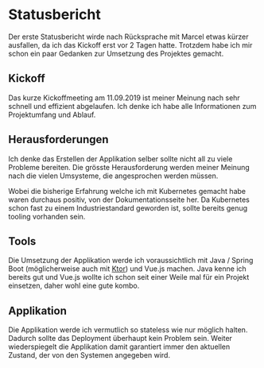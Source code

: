 # Statusbericht

Der erste Statusbericht wirde nach Rücksprache mit Marcel etwas kürzer ausfallen, da ich das Kickoff erst vor 2 Tagen hatte.
Trotzdem habe ich mir schon ein paar Gedanken zur Umsetzung des Projektes gemacht.

## Kickoff

Das kurze Kickoffmeeting am 11.09.2019 ist meiner Meinung nach sehr schnell und effizient abgelaufen.
Ich denke ich habe alle Informationen zum Projektumfang und Ablauf.

## Herausforderungen

Ich denke das Erstellen der Applikation selber sollte nicht all zu viele Probleme bereiten. Die grösste Herausforderung werden
meiner Meinung nach die vielen Umsysteme, die angesprochen werden müssen.

Wobei die bisherige Erfahrung welche ich mit Kubernetes gemacht habe waren durchaus positiv, von der Dokumentationsseite her.
Da Kubernetes schon fast zu einem Industriestandard geworden ist, sollte bereits genug tooling vorhanden sein.

## Tools

Die Umsetzung der Applikation werde ich voraussichtlich mit Java / Spring Boot (möglicherweise auch mit [Ktor](https://ktor.io/)) und Vue.js machen.
Java kenne ich bereits gut und Vue.js wollte ich schon seit einer Weile mal für ein Projekt einsetzen, daher wohl eine gute kombo.

## Applikation

Die Applikation werde ich vermutlich so stateless wie nur möglich halten. Dadurch sollte das Deployment überhaupt kein Problem sein.
Weiter wiederspiegelt die Applikation damit garantiert immer den aktuellen Zustand, der von den Systemen angegeben wird.
